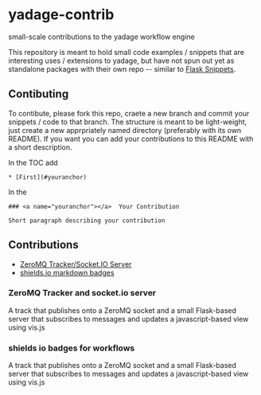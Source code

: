# yadage-contrib
small-scale contributions to the yadage workflow engine

This repository is meant to hold small code examples / snippets that are interesting uses / extensions to yadage, but have not spun out yet as standalone packages with their own repo -- similar to [Flask Snippets](http://flask.pocoo.org/snippets/).

## Contibuting

To contibute, please fork this repo, craete a new branch and commit your snippets / code to that branch. The structure is meant to be light-weight, just create a new apprpriately named directory (preferably with its own README). If you want you can add your contributions to this README with a short 
description. 

In the TOC add 

    * [First](#youranchor)

In the 
    
    ### <a name="youranchor"></a>  Your Contribution
    
    Short paragraph describing your contribution


## Contributions

* [ZeroMQ Tracker/Socket.IO Server](#zmq)
* [shields.io markdown badges](#badges)


### <a name="zmq"></a>  ZeroMQ Tracker and socket.io server

A track that publishes onto a ZeroMQ socket and a small Flask-based server that subscribes to messages and updates a javascript-based view using vis.js


### <a name="badges"></a> shields io badges for workflows

A track that publishes onto a ZeroMQ socket and a small Flask-based server that subscribes to messages and updates a javascript-based view using vis.js

